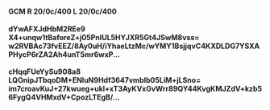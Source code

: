 #### GCM R 20/0c/400 L 20/0c/400
**dYwAFXJdHbM2REe9**<br/>**X4+unqw1tBaforeZ+j05PnIUL5HYJXR5Gt4JSwM8vss=**<br/>**w2RVBAc73fvEEZ/8Ay0uH/iYhaeLtzMc/wYMY1BsjjqvC4KXDLDG7YSXAPHycP6rZA2Ah4unT5mr6wxP...**<br/><br/>
**cHqqFUeYySu908a8**<br/>**LQOnipJTbqoDM+ENluN9Hdf3647vmblb05LiM+jLSno=**<br/>**im7croavKuJ+27kwueg+ukl+xT3AyKVxGvWrr89QY44KvgKMJZdV+kzb56FygQ4VHMxdV+CpozLTEgB/...**